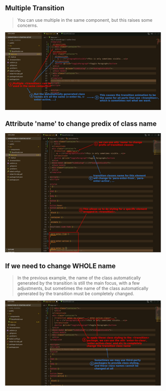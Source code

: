 ## **Multiple Transition**

> You can use multiple <transition> in the same component, but this raises some concerns.

![Alt multiple transitions are allowed](pic/01.jpg)

## **Attribute 'name' to change predix of class name**

![Alt attr name to change predix](pic/02.jpg)

## **If we need to change WHOLE name**

> In the previous example, the name of the class automatically generated by the transition is still the main focus, with a few adjustments, but sometimes the name of the class automatically generated by the transition must be completely changed.

![Alt if we need to change whole name  of class](pic/03.jpg)
